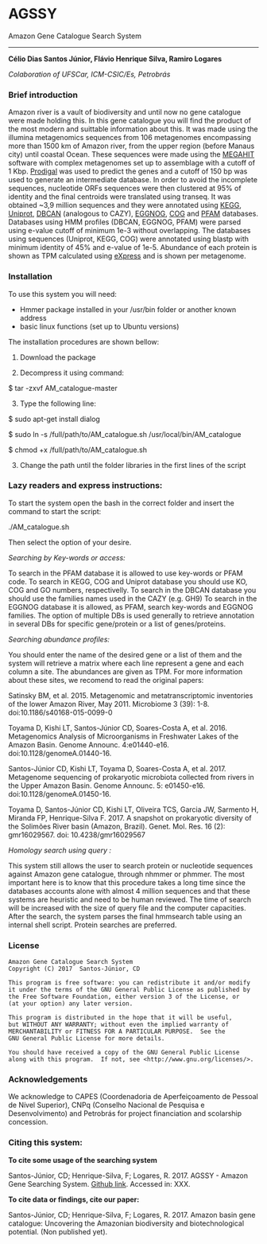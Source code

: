 # AGSSY
Amazon Gene Catalogue Search System

--------------------------------------------------------------------

**Célio Dias Santos Júnior, Flávio Henrique Silva, Ramiro Logares**

*Colaboration of UFSCar, ICM-CSIC/Es, Petrobrás*

### Brief introduction

Amazon river is a vault of biodiversity and until now no gene catalogue were made holding this. In this gene catalogue you will find the product of the most modern and suittable information about this. It was made using the illumina metagenomics sequences from 106 metagenomes encompassing more than 1500 km of Amazon river, from the upper region (before Manaus city) until coastal Ocean. These sequences were made using the [MEGAHIT](https://github.com/voutcn/megahit) software with complex metagenomes set up to assemblage with a cutoff of 1 Kbp. [Prodigal](http://prodigal.ornl.gov/algorithm.html) was used to predict the genes and a cutoff of 150 bp was used to generate an intermediate database. In order to avoid the incomplete sequences, nucleotide ORFs sequences were then clustered at 95% of identity and the final centroids were translated using transeq. It was obtained ~3,9 million sequences and they were annotated using [KEGG](http://kegg.jp/), [Uniprot](http://uniprot.org/), [DBCAN](http://csbl.bmb.uga.edu/dbCAN/index.php) (analogous to CAZY), [EGGNOG](http://eggnogdb.embl.de/), [COG](https://www.ncbi.nlm.nih.gov/COG/) and [PFAM](http://pfam.xfam.org/) databases. Databases using HMM profiles (DBCAN, EGGNOG, PFAM) were parsed using e-value cutoff of minimum 1e-3 without overlapping. The databases using sequences (Uniprot, KEGG, COG) were annotated using blastp with minimum identity of 45% and e-value of 1e-5. Abundance of each protein is shown as TPM calculated using [eXpress](https://pachterlab.github.io/eXpress/index.html) and is shown per metagenome.

### Installation

To use this system you will need:

- Hmmer package installed in your /usr/bin folder or another known address
- basic linux functions (set up to Ubuntu versions)

The installation procedures are shown bellow:

1. Download the package

2. Decompress it using command: 

$ tar -zxvf AM_catalogue-master

3. Type the following line: 

$ sudo apt-get install dialog

$ sudo ln -s /full/path/to/AM_catalogue.sh /usr/local/bin/AM_catalogue

$ chmod +x /full/path/to/AM_catalogue.sh

3. Change the path until the folder libraries in the first lines of the script

### Lazy readers and express instructions:

To start the system open the bash in the correct folder and insert the command to start the script:

./AM_catalogue.sh

Then select the option of your desire.

*Searching by Key-words or access:*

To search in the PFAM database it is allowed to use key-words or PFAM code.
To search in KEGG, COG and Uniprot database you should use KO, COG and GO numbers, respectivelly.
To search in the DBCAN database you should use the families names used in the CAZY (e.g. GH9)
To search in the EGGNOG database it is allowed, as PFAM, search key-words and EGGNOG families.
The option of multiple DBs is used generally to retrieve annotation in several DBs for specific gene/protein or a list of genes/proteins.

*Searching abundance profiles:*

You should enter the name of the desired gene or a list of them and the system will retrieve a matrix where each line represent a gene and each column a site. The abundances are given as TPM. For more information about these sites, we recomend to read the original papers:

Satinsky BM, et al. 2015. Metagenomic and metatranscriptomic inventories of the lower Amazon River, May 2011. Microbiome 3 (39): 1-8. doi:10.1186/s40168-015-0099-0

Toyama D, Kishi LT, Santos-Júnior CD, Soares-Costa A, et al. 2016. Metagenomics Analysis of Microorganisms in Freshwater Lakes of the Amazon Basin. Genome Announc. 4:e01440-e16. doi:10.1128/genomeA.01440-16.

Santos-Júnior CD, Kishi LT, Toyama D, Soares-Costa A, et al. 2017. Metagenome sequencing of prokaryotic microbiota collected from rivers in the Upper Amazon Basin. Genome Announc. 5: e01450-e16. doi:10.1128/genomeA.01450-16.

Toyama D, Santos-Júnior CD, Kishi LT, Oliveira TCS, Garcia JW, Sarmento H, Miranda FP,  Henrique-Silva F. 2017. A snapshot on prokaryotic diversity of the Solimões River basin (Amazon, Brazil). Genet. Mol. Res. 16 (2): gmr16029567. doi: 10.4238/gmr16029567

*Homology search using query :*

This system still allows the user to search protein or nucleotide sequences against Amazon gene catalogue, through nhmmer or phmmer. The most important here is to know that this procedure takes a long time since the databases accounts alone with almost 4 million sequences and that these systems are heuristic and need to be human reviewed. The time of search will be increased with the size of query file and the computer capacities. After the search, the system parses the final hmmsearch table using an internal shell script. Protein searches are preferred.

### License

    Amazon Gene Catalogue Search System
    Copyright (C) 2017  Santos-Júnior, CD

    This program is free software: you can redistribute it and/or modify
    it under the terms of the GNU General Public License as published by
    the Free Software Foundation, either version 3 of the License, or
    (at your option) any later version.

    This program is distributed in the hope that it will be useful,
    but WITHOUT ANY WARRANTY; without even the implied warranty of
    MERCHANTABILITY or FITNESS FOR A PARTICULAR PURPOSE.  See the
    GNU General Public License for more details.

    You should have received a copy of the GNU General Public License
    along with this program.  If not, see <http://www.gnu.org/licenses/>.


### Acknowledgements

We acknowledge to CAPES (Coordenadoria de Aperfeiçoamento de Pessoal de Nível Superior), CNPq (Conselho Nacional de Pesquisa e Desenvolvimento) and Petrobrás for project financiation and scolarship concession.

### Citing this system:

**To cite some usage of the searching system**

Santos-Júnior, CD; Henrique-Silva, F; Logares, R. 2017. AGSSY - Amazon Gene Searching System. [Github link](https://github.com/celiosantosjr/AGSSY/). Accessed in: XXX.

**To cite data or findings, cite our paper:**

Santos-Júnior, CD; Henrique-Silva, F; Logares, R. 2017. Amazon basin gene catalogue: Uncovering the Amazonian biodiversity and biotechnological potential. (Non published yet).
